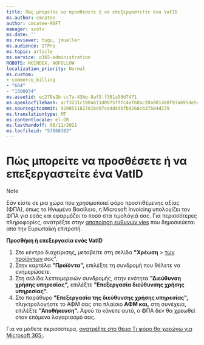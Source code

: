```yaml
---
title: Πώς μπορείτε να προσθέσετε ή να επεξεργαστείτε ένα VatID
ms.author: cmcatee
author: cmcatee-MSFT
manager: scotv
ms.date: ''
ms.reviewer: tugu, jmueller
ms.audience: ITPro
ms.topic: article
ms.service: o365-administration
ROBOTS: NOINDEX, NOFOLLOW
localization_priority: Normal
ms.custom:
- commerce_billing
- "664"
- "1500034"
ms.assetid: ec278e2b-cc7a-43be-8af5-f381a50d7471
ms.openlocfilehash: acf3231c198a611d0975fffc4ef68ac28a901488f93a695de5d8f19bebf80f25
ms.sourcegitcommit: 920051182781bd97ce4d4d6fbd268cb37b84d239
ms.translationtype: MT
ms.contentlocale: el-GR
ms.lasthandoff: 08/11/2021
ms.locfileid: "57868382"
---
```

# <a name="how-to-add-or-edit-a-vatid"></a>Πώς μπορείτε να προσθέσετε ή να επεξεργαστείτε ένα VatID

> [!NOTE]
> Εάν είστε σε μια χώρα που χρησιμοποιεί φόρο προστιθέμενης αξίας (ΦΠΑ), όπως το Ηνωμένο Βασίλειο, η Microsoft Invoicing υπολογίζει τον ΦΠΑ για εσάς και εφαρμόζει το ποσό στα τιμολόγιά σας. Για περισσότερες πληροφορίες, ανατρέξτε στην [αποποίηση ευθυνών vies](https://go.microsoft.com/fwlink/p/?LinkID=841741) που δημοσιεύεται από την Ευρωπαϊκή επιτροπή.

**Προσθήκη ή επεξεργασία ενός VatID**

1. Στο κέντρο διαχείρισης, μεταβείτε στη σελίδα **"Χρέωση** \> [των προϊόντων](https://go.microsoft.com/fwlink/p/?linkid=842054) σας".
2. Στην καρτέλα **"Προϊόντα",** επιλέξτε τη συνδρομή που θέλετε να ενημερώσετε.
3. Στη σελίδα λεπτομερειών συνδρομής, στην ενότητα **"Διεύθυνση χρήσης υπηρεσίας",** επιλέξτε **"Επεξεργασία διεύθυνσης χρήσης υπηρεσίας".**
4. Στο παράθυρο **"Επεξεργασία της διεύθυνσης χρήσης υπηρεσίας",** πληκτρολογήστε το ΑΦΜ σας στο πλαίσιο **ΑΦΜ και,** στη συνέχεια, επιλέξτε **"Αποθήκευση".** Αφού το κάνετε αυτό, ο ΦΠΑ δεν θα χρεωθεί στον επόμενο λογαριασμό σας.

Για να μάθετε περισσότερα, [ανατρέξτε στο θέμα Τι φόρο θα χρεώνω για Microsoft 365;](https://docs.microsoft.com/microsoft-365/commerce/billing-and-payments/tax-information#what-tax-will-i-be-charged).